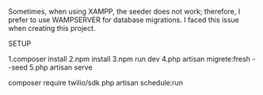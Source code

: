 Sometimes, when using XAMPP, the seeder does not work; therefore, I prefer to use WAMPSERVER for database migrations. I faced this issue when creating this project.

SETUP

1.composer install
2.npm install
3.npm run dev
4.php artisan migrete:fresh --seed
5.php artisan serve


composer require twilio/sdk
php artisan schedule:run
